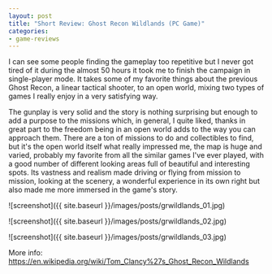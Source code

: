 ```yaml
---
layout: post
title: "Short Review: Ghost Recon Wildlands (PC Game)"
categories:
- game-reviews
---
```


<p>
I can see some people finding the gameplay too repetitive but I never got tired of it during the almost 50 hours it took me to finish the campaign in single-player mode. It takes some of my favorite things about the previous Ghost Recon, a linear tactical shooter, to an open world, mixing two types of games I really enjoy in a very satisfying way.
</p>

<p>
The gunplay is very solid and the story is nothing surprising but enough to add a purpose to the missions which, in general, I quite liked, thanks in great part to the freedom being in an open world adds to the way you can approach them. There are a ton of missions to do and collectibles to find, but it's the open world itself what really impressed me, the map is huge and varied, probably my favorite from all the similar games I've ever played, with a good number of different looking areas full of beautiful and interesting spots. Its vastness and realism made driving or flying from mission to mission, looking at the scenery, a wonderful experience in its own right but also made me more immersed in the game's story.
</p>


![screenshot]({{ site.baseurl }}/images/posts/grwildlands_01.jpg)

![screenshot]({{ site.baseurl }}/images/posts/grwildlands_02.jpg)

![screenshot]({{ site.baseurl }}/images/posts/grwildlands_03.jpg)


<p>More info: <a href="https://en.wikipedia.org/wiki/Tom_Clancy%27s_Ghost_Recon_Wildlands">https://en.wikipedia.org/wiki/Tom_Clancy%27s_Ghost_Recon_Wildlands</a><p>